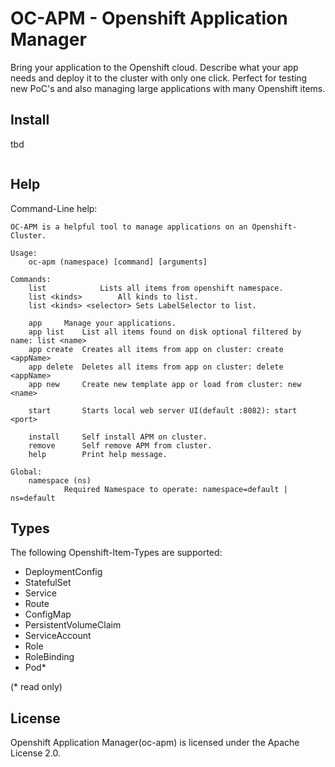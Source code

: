 # OC-APM - Openshift Application Manager

Bring your application to the Openshift cloud. 
Describe what your app needs and deploy it to the cluster with only one click. Perfect for 
testing new PoC's and also managing large applications with many Openshift items.


## Install
tbd
```

```

## Help

Command-Line help:

```
OC-APM is a helpful tool to manage applications on an Openshift-Cluster.

Usage:
	oc-apm (namespace) [command] [arguments]

Commands:
	list			Lists all items from openshift namespace.
	list <kinds>		All kinds to list. 
	list <kinds> <selector>	Sets LabelSelector to list.
	
	app		Manage your applications.
	app list	List all items found on disk optional filtered by name: list <name>
	app create	Creates all items from app on cluster: create <appName>
	app delete	Deletes all items from app on cluster: delete <appName>
	app new		Create new template app or load from cluster: new <name>

	start		Starts local web server UI(default :8082): start <port>	

	install		Self install APM on cluster.
	remove		Self remove APM from cluster.
	help		Print help message.

Global:
	namespace (ns)
			Required Namespace to operate: namespace=default | ns=default
```



## Types

The following Openshift-Item-Types are supported:
 - DeploymentConfig
 - StatefulSet
 - Service
 - Route
 - ConfigMap
 - PersistentVolumeClaim
 - ServiceAccount
 - Role
 - RoleBinding
 - Pod*

(* read only)


## License

Openshift Application Manager(oc-apm) is licensed under the Apache License 2.0.


